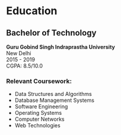 # Education

## Bachelor of Technology

**Guru Gobind Singh Indraprastha University**  
New Delhi  
2015 - 2019  
CGPA: 8.5/10.0

### Relevant Coursework:

* Data Structures and Algorithms
* Database Management Systems
* Software Engineering
* Operating Systems
* Computer Networks
* Web Technologies

